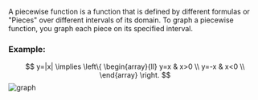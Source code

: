 A piecewise function is a function that is defined by different formulas or "Pieces" over different intervals of its domain. To graph a piecewise function, you graph each piece on its specified interval. 

### Example:

$$
y=|x| \implies
\left\{
	\begin{array}{ll} 
		y=x & x>0 \\
		y=-x & x<0 \\
	\end{array}
\right. 
$$
![graph](desmos-graph-d30c4e9344e4c20c63aab6a9f076e190c839cec6c35cf3c97e1cf7baf6973d09.svg)
